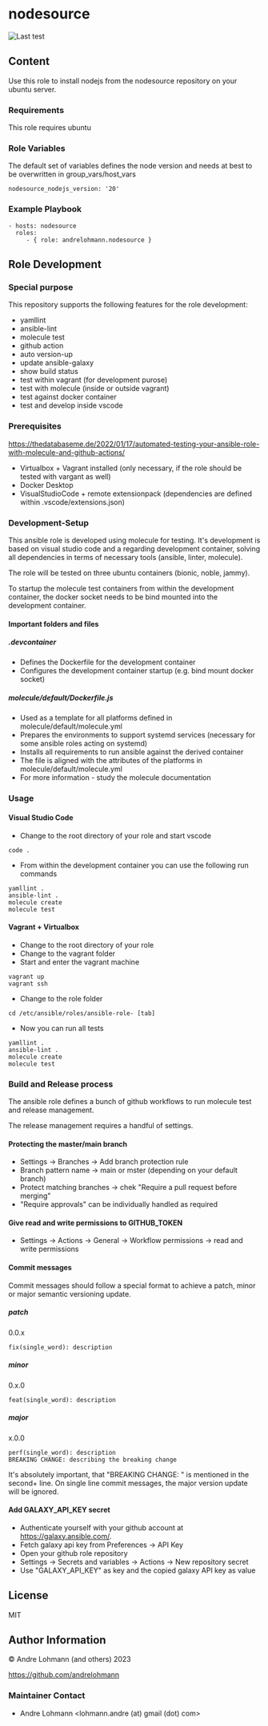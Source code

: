 # nodesource

![Last test](https://github.com/andrelohmann/ansible-role-nodesource/actions/workflows/test.yml/badge.svg)

## Content

Use this role to install nodejs from the nodesource repository on your ubuntu server.

### Requirements

This role requires ubuntu

### Role Variables

The default set of variables defines the node version and needs at best to be overwritten in group_vars/host_vars

    nodesource_nodejs_version: '20'

### Example Playbook

    - hosts: nodesource
      roles:
         - { role: andrelohmann.nodesource }

## Role Development

### Special purpose

This repository supports the following features for the role development:

 * yamllint
 * ansible-lint
 * molecule test
 * github action
 * auto version-up
 * update ansible-galaxy
 * show build status
 * test within vagrant (for development purose)
 * test with molecule (inside or outside vagrant)
 * test against docker container
 * test and develop inside vscode

### Prerequisites

https://thedatabaseme.de/2022/01/17/automated-testing-your-ansible-role-with-molecule-and-github-actions/

 * Virtualbox + Vagrant installed (only necessary, if the role should be tested with vargant as well)
 * Docker Desktop
 * VisualStudioCode + remote extensionpack (dependencies are defined within .vscode/extensions.json)

### Development-Setup

This ansible role is developed using molecule for testing. It's development is based on visual studio code and a regarding development container, solving all dependencies in terms of necessary tools (ansible, linter, molecule).

The role will be tested on three ubuntu containers (bionic, noble, jammy).

To startup the molecule test containers from within the development container, the docker socket needs to be bind mounted into the development container.

#### Important folders and files

##### .devcontainer

 * Defines the Dockerfile for the development container
 * Configures the development container startup (e.g. bind mount docker socket)

##### molecule/default/Dockerfile.js

 * Used as a template for all platforms defined in molecule/default/molecule.yml
 * Prepares the environments to support systemd services (necessary for some ansible roles acting on systemd)
 * Installs all requirements to run ansible against the derived container
 * The file is aligned with the attributes of the platforms in molecule/default/molecule.yml
 * For more information - study the molecule documentation

### Usage

#### Visual Studio Code

 * Change to the root directory of your role and start vscode

```
code .
```

 * From within the development container you can use the following run commands

```
yamllint .
ansible-lint .
molecule create
molecule test
```

#### Vagrant + Virtualbox

 * Change to the root directory of your role
 * Change to the vagrant folder
 * Start and enter the vagrant machine

```
vagrant up
vagrant ssh
```

 * Change to the role folder

```
cd /etc/ansible/roles/ansible-role- [tab]
```

 * Now you can run all tests

```
yamllint .
ansible-lint .
molecule create
molecule test
```

### Build and Release process

The ansible role defines a bunch of github workflows to run molecule test and release management.

The release management requires a handful of settings.

#### Protecting the master/main branch

 * Settings -> Branches -> Add branch protection rule
 * Branch pattern name -> main or mster (depending on your default branch)
 * Protect matching branches -> chek "Require a pull request before merging"
 * "Require approvals" can be individually handled as required

#### Give read and write permissions to GITHUB_TOKEN

 * Settings -> Actions -> General -> Workflow permissions -> read and write permissions

#### Commit messages

Commit messages should follow a special format to achieve a patch, minor or major semantic versioning update.

##### patch

0.0.x

```
fix(single_word): description
```

##### minor

0.x.0

```
feat(single_word): description
```

##### major

x.0.0

```
perf(single_word): description
BREAKING CHANGE: describing the breaking change
```

It's absolutely important, that "BREAKING CHANGE: " is mentioned in the second+ line. On single line commit messages, the major version update will be ignored.

#### Add GALAXY_API_KEY secret

 * Authenticate yourself with your github account at https://galaxy.ansible.com/.
 * Fetch galaxy api key from Preferences -> API Key
 * Open your github role repository
 * Settings -> Secrets and variables -> Actions -> New repository secret
 * Use "GALAXY_API_KEY" as key and the copied galaxy API key as value

## License

MIT

## Author Information

&copy; Andre Lohmann (and others) 2023

https://github.com/andrelohmann

### Maintainer Contact

 * Andre Lohmann
  <lohmann.andre (at) gmail (dot) com>
